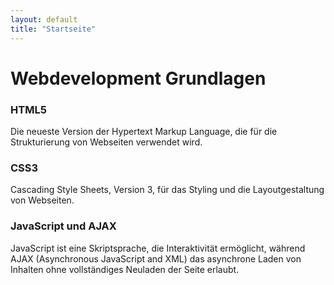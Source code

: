 ```yaml
---
layout: default
title: "Startseite"
---
```


# Webdevelopment Grundlagen



### HTML5

Die neueste Version der Hypertext Markup Language, die für die Strukturierung von Webseiten verwendet wird.

### CSS3

Cascading Style Sheets, Version 3, für das Styling und die Layoutgestaltung von Webseiten.

### JavaScript und AJAX

JavaScript ist eine Skriptsprache, die Interaktivität ermöglicht, während AJAX (Asynchronous JavaScript and XML) das asynchrone Laden von Inhalten ohne vollständiges Neuladen der Seite erlaubt.
